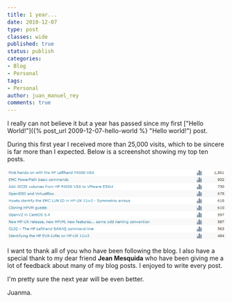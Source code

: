 ```yaml
---
title: 1 year...
date: 2010-12-07
type: post
classes: wide
published: true
status: publish
categories:
- Blog
- Personal
tags:
- Personal
author: juan_manuel_rey
comments: true
---
```


I really can not believe it but a year has passed since my first ["Hello World!"]({% post_url 2009-12-07-hello-world %} "Hello world!") post.

During this first year I received more than 25,000 visits, which to be sincere is far more than I expected. Below is a screenshot showing my top ten posts.

[![](/assets/images/top-ten.png "Top ten posts")]({{site.url}}/assets/images/top-ten.png)

I want to thank all of you who have been following the blog. I also have a special thank to my dear friend **Jean Mesquida** who have been giving me a lot of feedback about many of my blog posts. I enjoyed to write every post.

I'm pretty sure the next year will be even better.

Juanma.
